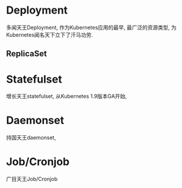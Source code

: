 # Deployment

多闻天王Deployment, 作为Kubernetes应用的最早, 最广泛的资源类型, 为Kubernetes闻名天下立下了汗马功劳.

## ReplicaSet



# Statefulset

增长天王statefulset, 从Kubernetes 1.9版本GA开始, 



# Daemonset

持国天王daemonset, 

# Job/Cronjob

广目天王Job/Cronjob



